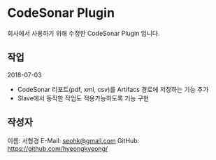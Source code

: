# CodeSonar Plugin

회사에서 사용하기 위해 수정한 CodeSonar Plugin 입니다.

## 작업

2018-07-03
  * CodeSonar 리포트(pdf, xml, csv)를 Artifacs 경로에 저장하는 기능 추가
  * Slave에서 동작한 작업도 적용가능하도록 기능 구현

## 작성자
이름: 서형경
E-Mail: seohk@gmail.com
GitHub: https://github.com/hyeongkyeong/
